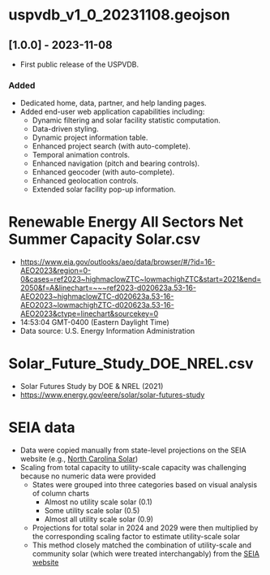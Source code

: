 

# uspvdb_v1_0_20231108.geojson
## [1.0.0] - 2023-11-08
- First public release of the USPVDB.

### Added
- Dedicated home, data, partner, and help landing pages.
- Added end-user web application capabilities including:
	- Dynamic filtering and solar facility statistic computation.
	- Data-driven styling.
	- Dynamic project information table.
	- Enhanced project search (with auto-complete).
	- Temporal animation controls.
	- Enhanced navigation (pitch and bearing controls).
	- Enhanced geocoder (with auto-complete).
	- Enhanced geolocation controls.
	- Extended solar facility pop-up information.

# Renewable Energy All Sectors Net Summer Capacity Solar.csv
- https://www.eia.gov/outlooks/aeo/data/browser/#/?id=16-AEO2023&region=0-0&cases=ref2023~highmaclowZTC~lowmachighZTC&start=2021&end=2050&f=A&linechart=~~~ref2023-d020623a.53-16-AEO2023~highmaclowZTC-d020623a.53-16-AEO2023~lowmachighZTC-d020623a.53-16-AEO2023&ctype=linechart&sourcekey=0
- 14:53:04 GMT-0400 (Eastern Daylight Time)
- Data source: U.S. Energy Information Administration

# Solar_Future_Study_DOE_NREL.csv
- Solar Futures Study by DOE & NREL (2021)
- https://www.energy.gov/eere/solar/solar-futures-study

# SEIA data

- Data were copied manually from state-level projections on the SEIA website (e.g., [North Carolina Solar](https://www.seia.org/state-solar-policy/north-carolina-solar))
- Scaling from total capacity to utility-scale capacity was challenging because no numeric data were provided
	- States were grouped into three categories based on visual analysis of column charts
		- Almost no utility scale solar (0.1)
		- Some utility scale solar (0.5)
		- Almost all utility scale solar (0.9)
	- Projections for total solar in 2024 and 2029 were then multiplied by the corresponding scaling factor to estimate utility-scale solar
	- This method closely matched the combination of utility-scale and community solar (which were treated interchangably) from the [SEIA website](https://www.seia.org/solar-industry-research-data)
